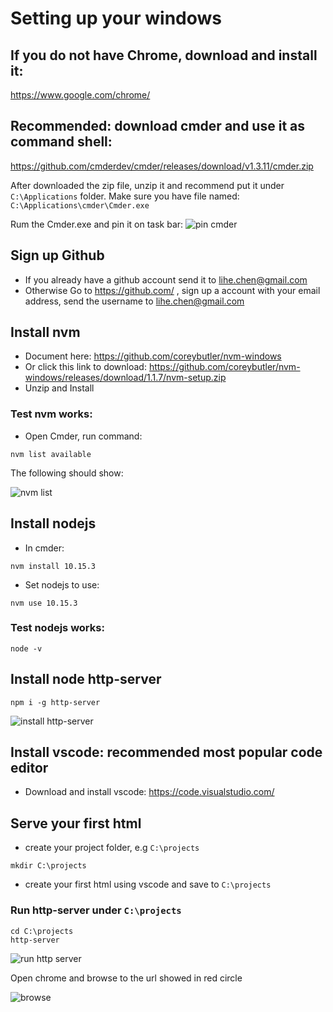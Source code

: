 # Setting up your windows

## If you do not have Chrome, download and install it:
https://www.google.com/chrome/

## Recommended: download cmder and use it as command shell:
https://github.com/cmderdev/cmder/releases/download/v1.3.11/cmder.zip

After downloaded the zip file, unzip it and recommend put it under `C:\Applications` folder. Make sure you have file named: `C:\Applications\cmder\Cmder.exe`

Rum the Cmder.exe and pin it on task bar:
![pin cmder](https://github.com/jenac/html-school/raw/master/pics/cmder-pin.png)

## Sign up Github
* If you already have a github account send it to lihe.chen@gmail.com
* Otherwise Go to https://github.com/ , sign up a account with your email address, send the username to lihe.chen@gmail.com

## Install nvm
* Document here: https://github.com/coreybutler/nvm-windows
* Or click this link to download: https://github.com/coreybutler/nvm-windows/releases/download/1.1.7/nvm-setup.zip
* Unzip and Install

### Test nvm works:
* Open Cmder, run command:
```
nvm list available
```
The following should show:

![nvm list](https://github.com/jenac/html-school/raw/master/pics/nvmlist.png)


## Install nodejs
* In cmder:
```
nvm install 10.15.3
```
* Set nodejs to use:
```
nvm use 10.15.3
```

### Test nodejs works:
```
node -v
```

## Install node http-server
```
npm i -g http-server
```
![install http-server](https://github.com/jenac/html-school/raw/master/pics/installhttpserver.png)


## Install vscode: **recommended** most popular code editor
* Download and install vscode:
https://code.visualstudio.com/

## Serve your first html
* create your project folder, e.g `C:\projects`
```
mkdir C:\projects
```
* create your first html using vscode and save to `C:\projects`

### Run http-server under `C:\projects`
```
cd C:\projects
http-server
```
![run http server](https://github.com/jenac/html-school/raw/master/pics/http-server-run.png)

Open chrome and browse to the url showed in red circle

![browse](https://github.com/jenac/html-school/raw/master/pics/browse.png)


